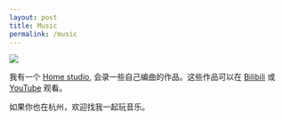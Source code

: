 ```yaml
---
layout: post
title: Music
permalink: /music
---
```


![](//gbstatic.djyde.com/assets/B77C7FF9-34E4-4CA7-BEAB-62ED1480AB20.JPG?x-oss-process=style/80)

我有一个 [Home studio](https://www.wikiwand.com/en/Home_recording), 会录一些自己编曲的作品。这些作品可以在 [Bilibili](https://space.bilibili.com/20931693) 或 [YouTube](https://www.youtube.com/channel/UCFQUVJ0_ZGzvuX6GHl_cqsQ) 观看。

如果你也在杭州，欢迎找我一起玩音乐。
